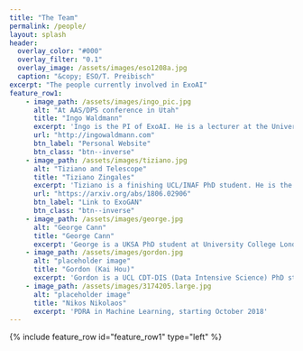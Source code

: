 ```yaml
---
title: "The Team"
permalink: /people/
layout: splash
header:
  overlay_color: "#000"
  overlay_filter: "0.1"
  overlay_image: /assets/images/eso1208a.jpg
  caption: "&copy; ESO/T. Preibisch"
excerpt: "The people currently involved in ExoAI"
feature_row1:
    - image_path: /assets/images/ingo_pic.jpg
      alt: "At AAS/DPS conference in Utah"
      title: "Ingo Waldmann"
      excerpt: 'Ingo is the PI of ExoAI. He is a lecturer at the University College London and working on characterising extrasolar planets via studying their atmospheres.'
      url: "http://ingowaldmann.com"
      btn_label: "Personal Website"
      btn_class: "btn--inverse"
    - image_path: /assets/images/tiziano.jpg
      alt: "Tiziano and Telescope"
      title: "Tiziano Zingales"
      excerpt: 'Tiziano is a finishing UCL/INAF PhD student. He is the first author of the ExoGAN algorithm. In October 2018 he will move to work with Jeremy Leconte at the Observatoire de Bordeaux'
      url: "https://arxiv.org/abs/1806.02906"
      btn_label: "Link to ExoGAN"
      btn_class: "btn--inverse"
    - image_path: /assets/images/george.jpg
      alt: "George Cann"
      title: "George Cann"
      excerpt: 'George is a UKSA PhD student at University College London. He is working on characterising trace gases the Martian atmosphere.'
    - image_path: /assets/images/gordon.jpg
      alt: "placeholder image"
      title: "Gordon (Kai Hou)"
      excerpt: 'Gordon is a UCL CDT-DIS (Data Intensive Science) PhD student working on machine learning in exoplanet data analysis. He is also an active developer of Taurex, whose work is to retrieve atmospheric information directly from the light-curves.'
    - image_path: /assets/images/3174205.large.jpg
      alt: "placeholder image"
      title: "Nikos Nikolaos"
      excerpt: 'PDRA in Machine Learning, starting October 2018'
---
```


<!-- {% include feature_row id="intro" type="center" %} -->
{% include feature_row id="feature_row1" type="left" %}
<!-- {% include feature_row id="feature_row2" type="left" %}
{% include feature_row id="feature_row3" type="left" %} -->
